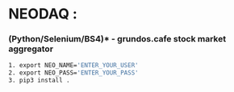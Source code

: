 # NEODAQ :

### (Python/Selenium/BS4)* - grundos.cafe stock market aggregator
```bash
1. export NEO_NAME='ENTER_YOUR_USER'
2. export NEO_PASS='ENTER_YOUR_PASS'
3. pip3 install .
```
